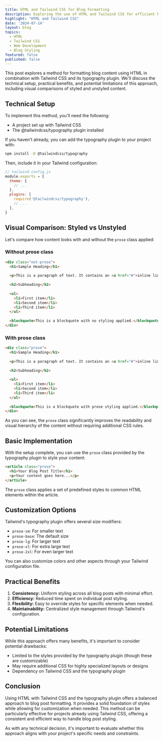 ```yaml
---
title: HTML and Tailwind CSS for Blog Formatting
description: Exploring the use of HTML and Tailwind CSS for efficient blog formatting.
highlight: "HTML and Tailwind CSS"
date: '2024-07-14'
layout: blog
topics:
  - HTML
  - Tailwind CSS
  - Web Development
  - Blog Styling
featured: false
published: false
---
```


This post explores a method for formatting blog content using HTML in combination with Tailwind CSS and its typography plugin. We'll discuss the technical setup, practical benefits, and potential limitations of this approach, including visual comparisons of styled and unstyled content.

## Technical Setup

To implement this method, you'll need the following:

- A project set up with Tailwind CSS
- The @tailwindcss/typography plugin installed

If you haven't already, you can add the typography plugin to your project with:

```bash
npm install -D @tailwindcss/typography
```

Then, include it in your Tailwind configuration:

```javascript
// tailwind.config.js
module.exports = {
  theme: {
    // ...
  },
  plugins: [
    require('@tailwindcss/typography'),
    // ...
  ],
}
```

## Visual Comparison: Styled vs Unstyled

Let's compare how content looks with and without the `prose` class applied:

### Without prose class

```html
<div class="not-prose">
  <h1>Sample Heading</h1>
  
  <p>This is a paragraph of text. It contains an <a href="#">inline link</a>.</p>
  
  <h2>Subheading</h2>
  
  <ul>
    <li>First item</li>
    <li>Second item</li>
    <li>Third item</li>
  </ul>
  
  <blockquote>This is a blockquote with no styling applied.</blockquote>
</div>
```

### With prose class

```html
<div class="prose">
  <h1>Sample Heading</h1>
  
  <p>This is a paragraph of text. It contains an <a href="#">inline link</a>.</p>
  
  <h2>Subheading</h2>
  
  <ul>
    <li>First item</li>
    <li>Second item</li>
    <li>Third item</li>
  </ul>
  
  <blockquote>This is a blockquote with prose styling applied.</blockquote>
</div>
```

As you can see, the `prose` class significantly improves the readability and visual hierarchy of the content without requiring additional CSS rules.

## Basic Implementation

With the setup complete, you can use the `prose` class provided by the typography plugin to style your content:

```html
<article class="prose">
  <h1>Your Blog Post Title</h1>
  <p>Your content goes here...</p>
</article>
```

The `prose` class applies a set of predefined styles to common HTML elements within the article.

## Customization Options

Tailwind's typography plugin offers several size modifiers:

- `prose-sm`: For smaller text
- `prose-base`: The default size
- `prose-lg`: For larger text
- `prose-xl`: For extra large text
- `prose-2xl`: For even larger text

You can also customize colors and other aspects through your Tailwind configuration file.

## Practical Benefits

1. **Consistency:** Uniform styling across all blog posts with minimal effort.
2. **Efficiency:** Reduced time spent on individual post styling.
3. **Flexibility:** Easy to override styles for specific elements when needed.
4. **Maintainability:** Centralized style management through Tailwind's configuration.

## Potential Limitations

While this approach offers many benefits, it's important to consider potential drawbacks:

- Limited to the styles provided by the typography plugin (though these are customizable)
- May require additional CSS for highly specialized layouts or designs
- Dependency on Tailwind CSS and the typography plugin

## Conclusion

Using HTML with Tailwind CSS and the typography plugin offers a balanced approach to blog post formatting. It provides a solid foundation of styles while allowing for customization when needed. This method can be particularly effective for projects already using Tailwind CSS, offering a consistent and efficient way to handle blog post styling.

As with any technical decision, it's important to evaluate whether this approach aligns with your project's specific needs and constraints.